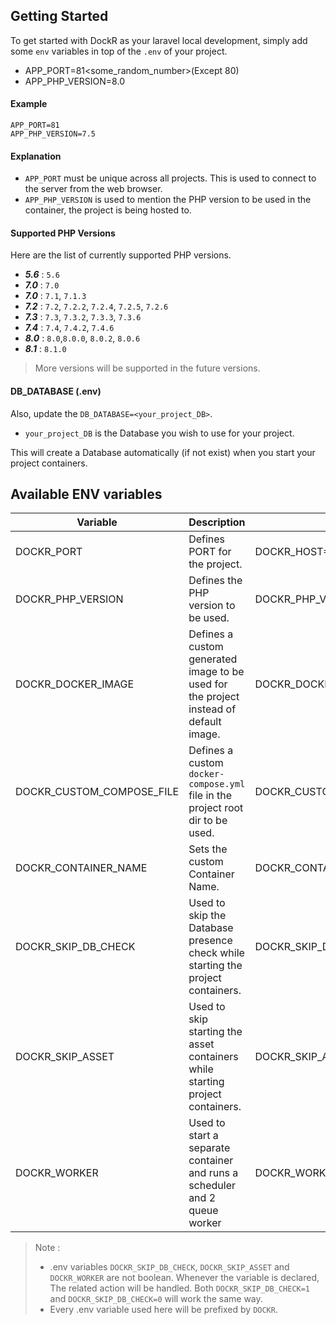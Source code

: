 ## Getting Started
To get started with DockR as your laravel local development, simply add some `env` variables in top of the `.env` of your project.

- APP_PORT=81<some_random_number>(Except 80)
- APP_PHP_VERSION=8.0<Your php version>

#### Example

```
APP_PORT=81
APP_PHP_VERSION=7.5
```

#### Explanation 
- `APP_PORT` must be unique across all projects. This is used to connect to the server from the web browser.
- `APP_PHP_VERSION` is used to mention the PHP version to be used in the container, the project is being hosted to.

#### Supported PHP Versions
Here are the list of currently supported PHP versions.
- ***5.6*** : `5.6`
- ***7.0*** : `7.0`
- ***7.0*** : `7.1`, `7.1.3`
- ***7.2*** : `7.2`, `7.2.2`, `7.2.4`, `7.2.5`, `7.2.6`
- ***7.3*** : `7.3`, `7.3.2`, `7.3.3`, `7.3.6`
- ***7.4*** : `7.4`, `7.4.2`, `7.4.6`
- ***8.0*** : `8.0`,`8.0.0`, `8.0.2`, `8.0.6`
- ***8.1*** : `8.1.0`

> More versions will be supported in the future versions.

#### DB_DATABASE (.env)
Also, update the `DB_DATABASE=<your_project_DB>`.
<br>
- `your_project_DB` is the Database you wish to use for your project.

This will create a Database automatically (if not exist) when you start your project containers.

## Available ENV variables

| Variable | Description | Example |
| --- | --- | --- |
| DOCKR_PORT | Defines PORT for the project. | DOCKR_HOST=81 |
| DOCKR_PHP_VERSION | Defines the PHP version to be used. | DOCKR_PHP_VERSION=8.1 |
| DOCKR_DOCKER_IMAGE | Defines a custom generated image to be used for the project instead of default image. | DOCKR_DOCKER_IMAGE="<image\>:<tag\>" |
| DOCKR_CUSTOM_COMPOSE_FILE | Defines a custom `docker-compose.yml` file in the project root dir to be used. | DOCKR_CUSTOM_COMPOSE_FILE="file.yml" |
| DOCKR_CONTAINER_NAME | Sets the custom Container Name. | DOCKR_CONTAINER_NAME=custom_name |
| DOCKR_SKIP_DB_CHECK | Used to skip the Database presence check while starting the project containers. | DOCKR_SKIP_DB_CHECK=1 |
| DOCKR_SKIP_ASSET | Used to skip starting the asset containers while starting project containers. | DOCKR_SKIP_ASSET=1 |
| DOCKR_WORKER | Used to start a separate container and runs a scheduler and 2 queue worker | DOCKR_WORKER=1 | 

> Note : 
> - .env variables `DOCKR_SKIP_DB_CHECK`, `DOCKR_SKIP_ASSET` and `DOCKR_WORKER` are not boolean. Whenever the variable is declared, The related action will be handled.
> Both `DOCKR_SKIP_DB_CHECK=1` and `DOCKR_SKIP_DB_CHECK=0` will work the same way.
> - Every .env variable used here will be prefixed by `DOCKR`.
